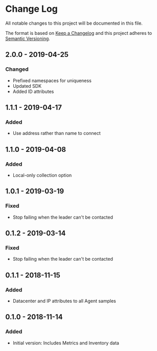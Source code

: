 # Change Log

All notable changes to this project will be documented in this file.

The format is based on [Keep a Changelog](http://keepachangelog.com/)
and this project adheres to [Semantic Versioning](http://semver.org/).

## 2.0.0 - 2019-04-25
### Changed
- Prefixed namespaces for uniqueness
- Updated SDK
- Added ID attributes

## 1.1.1 - 2019-04-17
### Added
- Use address rather than name to connect

## 1.1.0 - 2019-04-08
### Added
- Local-only collection option

## 1.0.1 - 2019-03-19
### Fixed
- Stop failing when the leader can't be contacted

## 0.1.2 - 2019-03-14
### Fixed
- Stop failing when the leader can't be contacted

## 0.1.1 - 2018-11-15
### Added
- Datacenter and IP attributes to all Agent samples

## 0.1.0 - 2018-11-14
### Added
- Initial version: Includes Metrics and Inventory data
